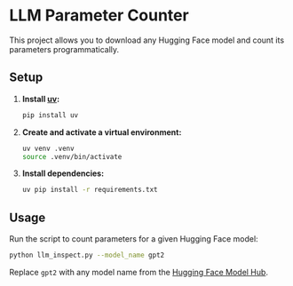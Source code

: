 # LLM Parameter Counter

This project allows you to download any Hugging Face model and count its parameters programmatically.

## Setup

1. **Install [uv](https://github.com/astral-sh/uv):**
   ```bash
   pip install uv
   ```

2. **Create and activate a virtual environment:**
   ```bash
   uv venv .venv
   source .venv/bin/activate
   ```

3. **Install dependencies:**
   ```bash
   uv pip install -r requirements.txt
   ```

## Usage

Run the script to count parameters for a given Hugging Face model:

```bash
python llm_inspect.py --model_name gpt2
```

Replace `gpt2` with any model name from the [Hugging Face Model Hub](https://huggingface.co/models). 